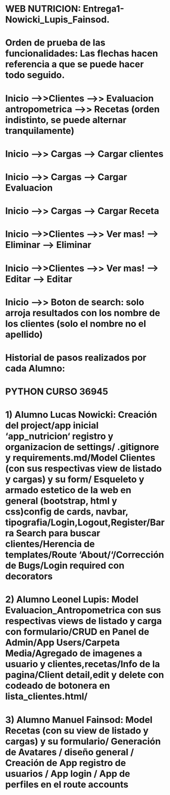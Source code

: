 # WEB NUTRICION: Entrega1-Nowicki_Lupis_Fainsod.

# Orden de prueba de las funcionalidades: Las flechas hacen referencia a que se puede hacer todo seguido.
 # Inicio -->>Clientes -->> Evaluacion antropometrica -->> Recetas (orden indistinto, se puede alternar tranquilamente)
 # Inicio -->> Cargas --> Cargar clientes 
 # Inicio -->> Cargas --> Cargar Evaluacion
 # Inicio -->> Cargas --> Cargar Receta
 # Inicio -->>Clientes -->> Ver mas! --> Eliminar --> Eliminar
 # Inicio -->>Clientes -->> Ver mas! --> Editar --> Editar
 # Inicio -->> Boton de search: solo arroja resultados con los nombre de los clientes (solo el nombre no el apellido)

# Historial de pasos realizados por cada Alumno:

# PYTHON CURSO 36945
# 1) Alumno Lucas Nowicki: Creación del project/app inicial ‘app_nutricion‘ registro y organizacion de settings/ .gitignore y requirements.md/Model Clientes (con sus respectivas view de listado y cargas) y su form/ Esqueleto y armado estetico de la web en general (bootstrap, html y css)config de cards, navbar, tipografia/Login,Logout,Register/Barra Search para buscar clientes/Herencia de templates/Route ‘About/‘/Corrección de Bugs/Login required con decorators 

# 2) Alumno Leonel Lupis: Model Evaluacion_Antropometrica con sus respectivas views de listado y carga con formulario/CRUD en Panel de Admin/App Users/Carpeta Media/Agregado de imagenes a usuario y clientes,recetas/Info de la pagina/Client detail,edit y delete con codeado de botonera en lista_clientes.html/


# 3) Alumno Manuel Fainsod: Model Recetas (con su view de listado y cargas) y su formulario/ Generación de Avatares / diseño general / Creación de App registro de usuarios / App login / App de perfiles en el route accounts

